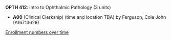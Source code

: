 **OPTH 412**: Intro to Ophthalmic Pathology (3 units)

- **A00** (Clinical Clerkship) (time and location TBA) by Ferguson, Cole John (A16713628)

[Enrollment numbers over time](./OPTH412.tsv)
